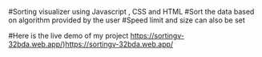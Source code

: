 #Sorting visualizer using Javascript , CSS and HTML
#Sort the data based on algorithm provided by the user 
#Speed limit and size can also be set



#Here is the live demo of my project 
https://sortingv-32bda.web.app/)https://sortingv-32bda.web.app/
